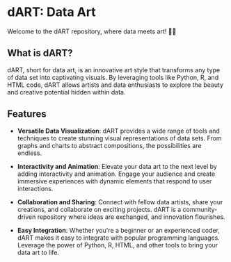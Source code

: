 # dART: Data Art

Welcome to the dART repository, where data meets art! 🎨✨

## What is dART?

dART, short for data art, is an innovative art style that transforms any type of data set into captivating visuals. By leveraging tools like Python, R, and HTML code, dART allows artists and data enthusiasts to explore the beauty and creative potential hidden within data.

## Features

- **Versatile Data Visualization**: dART provides a wide range of tools and techniques to create stunning visual representations of data sets. From graphs and charts to abstract compositions, the possibilities are endless.

- **Interactivity and Animation**: Elevate your data art to the next level by adding interactivity and animation. Engage your audience and create immersive experiences with dynamic elements that respond to user interactions.

- **Collaboration and Sharing**: Connect with fellow data artists, share your creations, and collaborate on exciting projects. dART is a community-driven repository where ideas are exchanged, and innovation flourishes.

- **Easy Integration**: Whether you're a beginner or an experienced coder, dART makes it easy to integrate with popular programming languages. Leverage the power of Python, R, HTML, and other tools to bring your data art to life.
